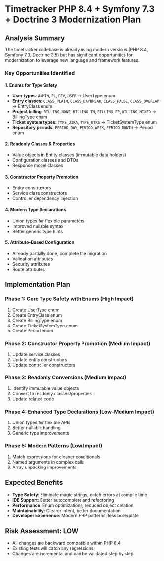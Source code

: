 # Timetracker PHP 8.4 + Symfony 7.3 + Doctrine 3 Modernization Plan

## Analysis Summary

The timetracker codebase is already using modern versions (PHP 8.4, Symfony 7.3, Doctrine 3.5) but has significant opportunities for modernization to leverage new language and framework features.

### Key Opportunities Identified

#### 1. Enums for Type Safety
- **User types**: `ADMIN`, `PL`, `DEV`, `USER` → UserType enum
- **Entry classes**: `CLASS_PLAIN`, `CLASS_DAYBREAK`, `CLASS_PAUSE`, `CLASS_OVERLAP` → EntryClass enum  
- **Project billing**: `BILLING_NONE`, `BILLING_TM`, `BILLING_FP`, `BILLING_MIXED` → BillingType enum
- **Ticket system types**: `TYPE_JIRA`, `TYPE_OTRS` → TicketSystemType enum
- **Repository periods**: `PERIOD_DAY`, `PERIOD_WEEK`, `PERIOD_MONTH` → Period enum

#### 2. Readonly Classes & Properties
- Value objects in Entity classes (immutable data holders)
- Configuration classes and DTOs
- Response model classes

#### 3. Constructor Property Promotion
- Entity constructors
- Service class constructors
- Controller dependency injection

#### 4. Modern Type Declarations
- Union types for flexible parameters
- Improved nullable syntax
- Better generic type hints

#### 5. Attribute-Based Configuration
- Already partially done, complete the migration
- Validation attributes
- Security attributes
- Route attributes

## Implementation Plan

### Phase 1: Core Type Safety with Enums (High Impact)
1. Create UserType enum
2. Create EntryClass enum  
3. Create BillingType enum
4. Create TicketSystemType enum
5. Create Period enum

### Phase 2: Constructor Property Promotion (Medium Impact)
1. Update service classes
2. Update entity constructors
3. Update controller constructors

### Phase 3: Readonly Conversions (Medium Impact)  
1. Identify immutable value objects
2. Convert to readonly classes/properties
3. Update related code

### Phase 4: Enhanced Type Declarations (Low-Medium Impact)
1. Union types for flexible APIs
2. Better nullable handling
3. Generic type improvements

### Phase 5: Modern Patterns (Low Impact)
1. Match expressions for cleaner conditionals
2. Named arguments in complex calls
3. Array unpacking improvements

## Expected Benefits

- **Type Safety**: Eliminate magic strings, catch errors at compile time
- **IDE Support**: Better autocomplete and refactoring
- **Performance**: Enum optimizations, reduced object creation
- **Maintainability**: Clearer intent, better documentation
- **Developer Experience**: Modern PHP patterns, less boilerplate

## Risk Assessment: LOW
- All changes are backward compatible within PHP 8.4
- Existing tests will catch any regressions
- Changes are incremental and can be validated step by step